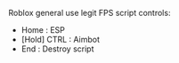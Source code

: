 Roblox general use legit FPS script controls:
  + Home : ESP
  + [Hold] CTRL : Aimbot
  + End : Destroy script

